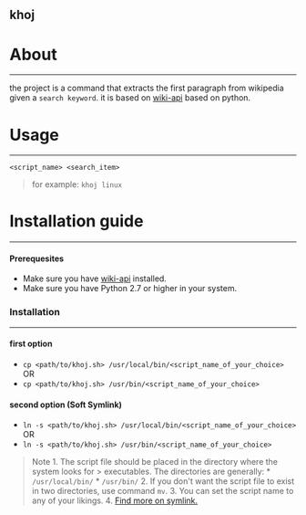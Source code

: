 ## khoj

# About
___
the project is a command that extracts the first paragraph from wikipedia given a `search keyword`. it is based on [wiki-api](https://github.com/richardasaurus/wiki-api) based on python.

# Usage
___
`<script_name> <search_item>`
>for example:
   > `khoj linux`


# Installation guide
___

#### Prerequesites
* Make sure you have [wiki-api](https://github.com/richardasaurus/wiki-api) installed.
* Make sure you have Python 2.7 or higher in your system.

### Installation
___
#### first option
* `cp <path/to/khoj.sh> /usr/local/bin/<script_name_of_your_choice>`
OR
* `cp <path/to/khoj.sh> /usr/bin/<script_name_of_your_choice>`

#### second option (Soft Symlink)
* `ln -s <path/to/khoj.sh> /usr/local/bin/<script_name_of_your_choice>`
OR
* `ln -s <path/to/khoj.sh> /usr/bin/<script_name_of_your_choice>`

>Note 
    1. The script file should be placed in the directory where the system looks for >  executables. The directories are generally:
    * `/usr/local/bin/`
    * `/usr/bin/`
    2. If you don't want the script file to exist in two directories, use command `mv`.
    3. You can set the script name to any of your likings.
    4. [Find more on symlink.](https://developer.apple.com/legacy/library/documentation/Darwin/Reference/ManPages/man1/ln.1.html)
    

